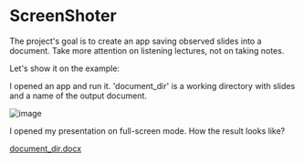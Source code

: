 # ScreenShoter
The project's goal is to create an app saving observed slides into a document. 
Take more attention on listening lectures, not on taking notes.

Let's show it on the example:

I opened an app and run it. 'document_dir' is a working directory with slides and a name of the output document.

![image](https://user-images.githubusercontent.com/50794170/142727883-60655daf-de2f-4d62-b85b-e87c6d988219.png)

I opened my presentation on full-screen mode. How the result looks like?

[document_dir.docx](https://github.com/tomWitkowski/ScreenShoter/files/7574594/document_dir.docx)
